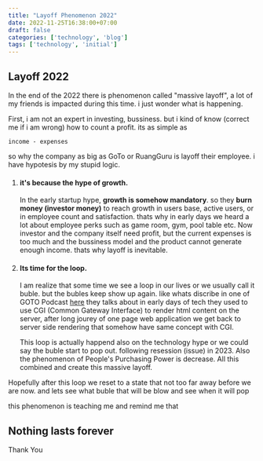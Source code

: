```yaml
---
title: "Layoff Phenomenon 2022"
date: 2022-11-25T16:38:00+07:00
draft: false
categories: ['technology', 'blog']
tags: ['technology', 'initial']
---
```


## Layoff 2022

In the end of the 2022 there is phenomenon called "massive layoff", a lot of my friends is impacted during this time. i just wonder what is happening.

First, i am not an expert in investing, bussiness. but i kind of know (correct me if i am wrong) how to count a profit. its as simple as 

```
income - expenses
```

so why the company as big as GoTo or RuangGuru is layoff their employee.
i have hypotesis by my stupid logic.

1.  #### it's because the hype of growth.
    In the early startup hype, **growth is somehow mandatory**. so they **burn money (investor money)** to reach growth in users base, active users, or in employee count and satisfaction.
    thats why in early days we heard a lot about employee perks such as game room, gym, pool table etc. 
    Now investor and the company itself need profit, but the current expenses is too much and the bussiness model and the product cannot generate enough income. thats why layoff is inevitable.

2.  #### Its time for the loop. 
    I am realize that some time we see a loop in our lives or we usually call it buble. but the bubles keep show up again. like whats discribe in one of GOTO Podcast [here](https://gotopia.tech/articles/expert-talk-managing-complexity-in-software) they talks about in early days of tech they used to use CGI (Common Gateway Interface) to render html content on the server, after long jourey of one page web application we get back to server side rendering that somehow have same concept with CGI.

    This loop is actually happend also on the technology hype or we could say the buble start to pop out. following resession (issue) in 2023. Also the phenomenon of People's Purchasing Power is decrease. All this combined and create this massive layoff.

Hopefully after this loop we reset to a state that not too far away before we are now. and lets see what buble that will be blow and see when it will pop

this phenomenon is teaching me and remind me that

## Nothing lasts forever

Thank You
